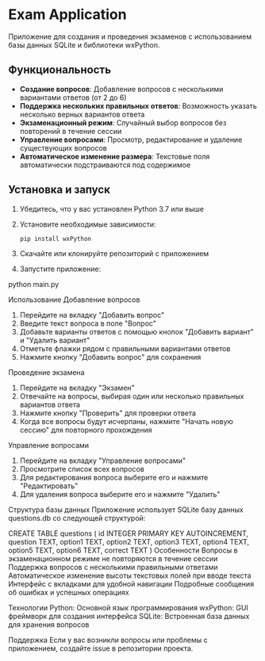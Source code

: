 # Exam Application

Приложение для создания и проведения экзаменов с использованием базы данных SQLite и библиотеки wxPython.

## Функциональность

- **Создание вопросов**: Добавление вопросов с несколькими вариантами ответов (от 2 до 6)
- **Поддержка нескольких правильных ответов**: Возможность указать несколько верных вариантов ответа
- **Экзаменационный режим**: Случайный выбор вопросов без повторений в течение сессии
- **Управление вопросами**: Просмотр, редактирование и удаление существующих вопросов
- **Автоматическое изменение размера**: Текстовые поля автоматически подстраиваются под содержимое

## Установка и запуск

1. Убедитесь, что у вас установлен Python 3.7 или выше
2. Установите необходимые зависимости:
   ```bash
   pip install wxPython
3. Скачайте или клонируйте репозиторий с приложением

4. Запустите приложение:

python main.py

Использование
Добавление вопросов
1. Перейдите на вкладку "Добавить вопрос"
2. Введите текст вопроса в поле "Вопрос"
3. Добавьте варианты ответов с помощью кнопок "Добавить вариант" и "Удалить вариант"
4. Отметьте флажки рядом с правильными вариантами ответов
5. Нажмите кнопку "Добавить вопрос" для сохранения

Проведение экзамена
1. Перейдите на вкладку "Экзамен"
2. Отвечайте на вопросы, выбирая один или несколько правильных вариантов ответа
3. Нажмите кнопку "Проверить" для проверки ответа
4. Когда все вопросы будут исчерпаны, нажмите "Начать новую сессию" для повторного прохождения

Управление вопросами
1. Перейдите на вкладку "Управление вопросами"
2. Просмотрите список всех вопросов
3. Для редактирования вопроса выберите его и нажмите "Редактировать"
4. Для удаления вопроса выберите его и нажмите "Удалить"

Структура базы данных
Приложение использует SQLite базу данных questions.db со следующей структурой:

CREATE TABLE questions (
    id INTEGER PRIMARY KEY AUTOINCREMENT,
    question TEXT,
    option1 TEXT,
    option2 TEXT,
    option3 TEXT,
    option4 TEXT,
    option5 TEXT,
    option6 TEXT,
    correct TEXT
)
Особенности
Вопросы в экзаменационном режиме не повторяются в течение сессии
Поддержка вопросов с несколькими правильными ответами
Автоматическое изменение высоты текстовых полей при вводе текста
Интерфейс с вкладками для удобной навигации
Подробные сообщения об ошибках и успешных операциях

Технологии
Python: Основной язык программирования
wxPython: GUI фреймворк для создания интерфейса
SQLite: Встроенная база данных для хранения вопросов

Поддержка
Если у вас возникли вопросы или проблемы с приложением, создайте issue в репозитории проекта.
